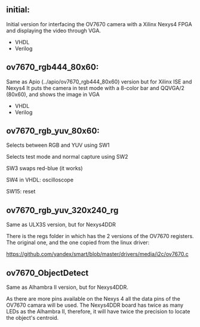 
## initial: 
Initial version for interfacing the OV7670 camera with a Xilinx Nexys4 FPGA and displaying the video through VGA. 
  + VHDL
  + Verilog
  
## ov7670_rgb444_80x60:
Same as Apio (../apio/ov7670_rgb444_80x60) version but for Xilinx ISE and Nexys4
It puts the camera in test mode with a 8-color bar and QQVGA/2 (80x60), and shows the image in VGA
  + VHDL
  + Verilog

## ov7670_rgb_yuv_80x60:  
Selects between RGB and YUV using SW1

Selects test mode and normal capture using SW2

SW3 swaps red-blue (it works)

SW4 in VHDL: oscilloscope

SW15: reset

## ov7670_rgb_yuv_320x240_rg

Same as ULX3S version, but for Nexys4DDR

There is the regs folder in which has the 2 versions of the OV7670 registers.
The original one, and the one copied from the linux driver:

https://github.com/yandex/smart/blob/master/drivers/media/i2c/ov7670.c

## ov7670_ObjectDetect

Same as Alhambra II version, but for Nexys4DDR.

As there are more pins available on the Nexys 4 all the data pins of the OV7670 camara will be used.
The Nexys4DDR board has twice as many LEDs as the Alhambra II, therefore, it will have twice the precision to locate the object's centroid.
